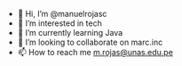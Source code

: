 - 👋 Hi, I’m @manuelrojasc
- 👀 I’m interested in tech 
- 🌱 I’m currently learning Java
- 💞️ I’m looking to collaborate on marc.inc
- 📫 How to reach me m.rojas@unas.edu.pe

<!---
manuelrojasc/manuelrojasc is a ✨ special ✨ repository because its `README.md` (this file) appears on your GitHub profile.
You can click the Preview link to take a look at your changes.
--->
